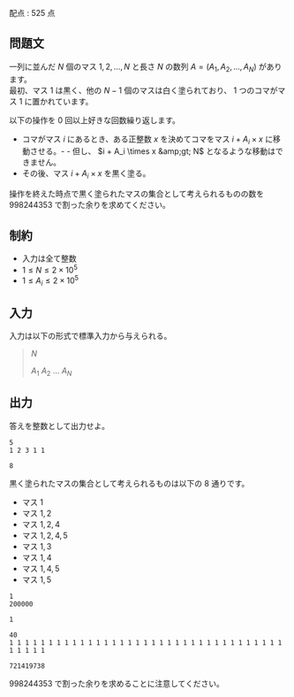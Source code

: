配点 : $525$ 点

## 問題文

一列に並んだ $N$ 個のマス $1,2,\dots,N$ と長さ $N$ の数列 $A=(A_1,A_2,\dots,A_N)$ があります。<br>
最初、マス $1$ は黒く、他の $N-1$ 個のマスは白く塗られており、 $1$ つのコマがマス $1$ に置かれています。  

以下の操作を $0$ 回以上好きな回数繰り返します。

- コマがマス $i$ にあるとき、ある正整数 $x$ を決めてコマをマス $i + A_i \times x$ に移動させる。-   - 但し、 $i + A_i \times x &amp;gt; N$ となるような移動はできません。
- その後、マス $i + A_i \times x$ を黒く塗る。

操作を終えた時点で黒く塗られたマスの集合として考えられるものの数を $998244353$ で割った余りを求めてください。

## 制約

- 入力は全て整数
- $1 \le N \le 2 \times 10^5$
- $1 \le A_i \le 2 \times 10^5$

## 入力

入力は以下の形式で標準入力から与えられる。

> $N$
> 
> $A_1$ $A_2$ $\dots$ $A_N$

## 出力

答えを整数として出力せよ。

```input1
5
1 2 3 1 1
```

```output1
8
```

黒く塗られたマスの集合として考えられるものは以下の $8$ 通りです。

- マス $1$
- マス $1,2$
- マス $1,2,4$
- マス $1,2,4,5$
- マス $1,3$
- マス $1,4$
- マス $1,4,5$
- マス $1,5$

```input2
1
200000
```

```output2
1
```

```input3
40
1 1 1 1 1 1 1 1 1 1 1 1 1 1 1 1 1 1 1 1 1 1 1 1 1 1 1 1 1 1 1 1 1 1 1 1 1 1 1 1
```

```output3
721419738
```

$998244353$ で割った余りを求めることに注意してください。